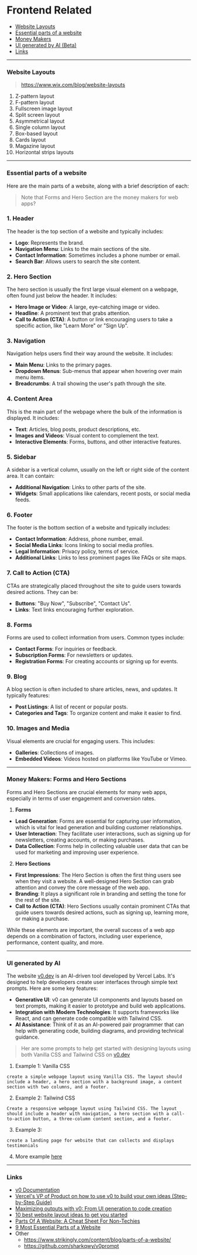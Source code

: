 # Frontend Related

- [Website Layouts](#website-layouts)
- [Essential parts of a website](#essential-parts-of-a-website)
- [Money Makers](#money-makers-forms-and-hero-sections)
- [UI generated by AI (Beta)](#ui-generated-by-ai)
- [Links](#links)


---
### Website Layouts

> https://www.wix.com/blog/website-layouts 

1. Z-pattern layout 
2. F-pattern layout 
3. Fullscreen image layout 
4. Split screen layout 
5. Asymmetrical layout  
6. Single column layout 
7. Box-based layout 
8. Cards layout 
9. Magazine layout 
10. Horizontal strips layouts  

---
### Essential parts of a website

Here are the main parts of a website, along with a brief description of each:

> Note that Forms and Hero Section are the money makers for web apps?

### 1. Header
The header is the top section of a website and typically includes:
- **Logo**: Represents the brand.
- **Navigation Menu**: Links to the main sections of the site.
- **Contact Information**: Sometimes includes a phone number or email.
- **Search Bar**: Allows users to search the site content.

### 2. Hero Section
The hero section is usually the first large visual element on a webpage, often found just below the header. It includes:
- **Hero Image or Video**: A large, eye-catching image or video.
- **Headline**: A prominent text that grabs attention.
- **Call to Action (CTA)**: A button or link encouraging users to take a specific action, like "Learn More" or "Sign Up".

### 3. Navigation
Navigation helps users find their way around the website. It includes:
- **Main Menu**: Links to the primary pages.
- **Dropdown Menus**: Sub-menus that appear when hovering over main menu items.
- **Breadcrumbs**: A trail showing the user's path through the site.

### 4. Content Area
This is the main part of the webpage where the bulk of the information is displayed. It includes:
- **Text**: Articles, blog posts, product descriptions, etc.
- **Images and Videos**: Visual content to complement the text.
- **Interactive Elements**: Forms, buttons, and other interactive features.

### 5. Sidebar
A sidebar is a vertical column, usually on the left or right side of the content area. It can contain:
- **Additional Navigation**: Links to other parts of the site.
- **Widgets**: Small applications like calendars, recent posts, or social media feeds.

### 6. Footer
The footer is the bottom section of a website and typically includes:
- **Contact Information**: Address, phone number, email.
- **Social Media Links**: Icons linking to social media profiles.
- **Legal Information**: Privacy policy, terms of service.
- **Additional Links**: Links to less prominent pages like FAQs or site maps.

### 7. Call to Action (CTA)
CTAs are strategically placed throughout the site to guide users towards desired actions. They can be:
- **Buttons**: "Buy Now", "Subscribe", "Contact Us".
- **Links**: Text links encouraging further exploration.

### 8. Forms
Forms are used to collect information from users. Common types include:
- **Contact Forms**: For inquiries or feedback.
- **Subscription Forms**: For newsletters or updates.
- **Registration Forms**: For creating accounts or signing up for events.

### 9. Blog
A blog section is often included to share articles, news, and updates. It typically features:
- **Post Listings**: A list of recent or popular posts.
- **Categories and Tags**: To organize content and make it easier to find.

### 10. Images and Media
Visual elements are crucial for engaging users. This includes:
- **Galleries**: Collections of images.
- **Embedded Videos**: Videos hosted on platforms like YouTube or Vimeo.

---
### Money Makers: Forms and Hero Sections

Forms and Hero Sections are crucial elements for many web apps, especially in terms of user engagement and conversion rates.

1. **Forms**
- **Lead Generation**: Forms are essential for capturing user information, which is vital for lead generation and building customer relationships.
- **User Interaction**: They facilitate user interactions, such as signing up for newsletters, creating accounts, or making purchases.
- **Data Collection**: Forms help in collecting valuable user data that can be used for marketing and improving user experience.

2. **Hero Sections**
- **First Impressions**: The Hero Section is often the first thing users see when they visit a website. A well-designed Hero Section can grab attention and convey the core message of the web app.
- **Branding**: It plays a significant role in branding and setting the tone for the rest of the site.
- **Call to Action (CTA)**: Hero Sections usually contain prominent CTAs that guide users towards desired actions, such as signing up, learning more, or making a purchase.

While these elements are important, the overall success of a web app depends on a combination of factors, including user experience, performance, content quality, and more.

---
### UI generated by AI

The website [v0.dev](https://v0.dev/) is an AI-driven tool developed by Vercel Labs. It's designed to help developers create user interfaces through simple text prompts. Here are some key features:

- **Generative UI**: v0 can generate UI components and layouts based on text prompts, making it easier to prototype and build web applications.
- **Integration with Modern Technologies**: It supports frameworks like React, and can generate code compatible with Tailwind CSS.
- **AI Assistance**: Think of it as an AI-powered pair programmer that can help with generating code, building diagrams, and providing technical guidance.

> Her are some prompts to help get started with designing layouts using both Vanilla CSS and Tailwind CSS on [v0.dev](https://v0.dev/)

1.  Example 1: Vanilla CSS
```
create a simple webpage layout using Vanilla CSS. The layout should include a header, a hero section with a background image, a content section with two columns, and a footer.
```

2. Example 2: Tailwind CSS

```
Create a responsive webpage layout using Tailwind CSS. The layout should include a header with navigation, a hero section with a call-to-action button, a three-column content section, and a footer.
```

3. Example 3:
```
create a landing page for website that can collects and displays testimonials
```

4. More example [here](https://www.youtube.com/watch?v=sCFS_U7d9Do)


---
### Links
- [v0 Documentation](https://v0.dev/docs)
- [Vercel's VP of Product on how to use v0 to build your own ideas (Step-by-Step Guide)](https://www.youtube.com/watch?v=sCFS_U7d9Do)
- [Maximizing outputs with v0: From UI generation to code creation](https://vercel.com/blog/maximizing-outputs-with-v0-from-ui-generation-to-code-creation)
- [10 best website layout ideas to get you started](https://www.wix.com/blog/website-layouts)
- [Parts Of A Website: A Cheat Sheet For Non-Techies](https://www.markbrinker.com/parts-of-a-website)
- [9 Most Essential Parts of a Website](https://www.wix.com/blog/parts-of-a-website)
- Other
  - https://www.strikingly.com/content/blog/parts-of-a-website/
  - https://github.com/sharkqwy/v0prompt
